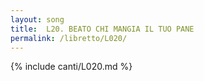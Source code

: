 ```yaml
---
layout: song
title:  L20. BEATO CHI MANGIA IL TUO PANE
permalink: /libretto/L020/
---
```

{% include canti/L020.md %}   